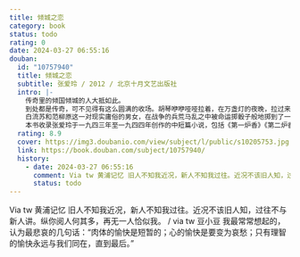 ```yaml
---
title: 倾城之恋
category: book
status: todo
rating: 0
date: 2024-03-27 06:55:16
douban:
  id: "10757940"
  title: 倾城之恋
  subtitle: 张爱玲 / 2012 / 北京十月文艺出版社
  intro: |-
    传奇里的倾国倾城的人大抵如此。
    到处都是传奇，可不见得有这么圆满的收场。胡琴咿咿哑哑拉着，在万盏灯的夜晚，拉过来又拉过去，说不尽的苍凉的故事——不问也罢！
    白流苏和范柳原这一对现实庸俗的男女，在战争的兵荒马乱之中被命运掷骰子般地掷到了一起，于“一刹那”体会到了“一对平凡的夫妻”之间的“一点真心”。
    本书收录张爱玲于一九四三年至一九四四年创作的中短篇小说，包括《第一炉香》《第二炉香》《茉莉香片》《心经》等。
  rating: 8.9
  cover: https://img3.doubanio.com/view/subject/l/public/s10205753.jpg
  link: https://book.douban.com/subject/10757940/
  history:
    - date: 2024-03-27 06:55:16
      comment: Via tw 黄浦记忆 旧人不知我近况，新人不知我过往。近况不该旧人知，过往不与新人讲。纵你阅人何其多，再无一人恰似我。
      status: todo
---
```


Via tw 黄浦记忆 旧人不知我近况，新人不知我过往。近况不该旧人知，过往不与新人讲。纵你阅人何其多，再无一人恰似我。 / via tw 豆小豆 我最常常想起的，认为最悲哀的几句话：“肉体的愉快是短暂的；心的愉快是要变为哀愁；只有理智的愉快永远与我们同在，直到最后。”